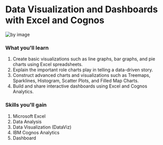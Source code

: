 # Data Visualization and Dashboards with Excel and Cognos 
![ by image](https://github.com/garynth41/IBM-Data-Analyst-Professional-Certificate/assets/45762811/d7dbb52f-f56b-4ef0-b9d2-1ccbaa36b202)



### What you'll learn
1. Create basic visualizations such as line graphs, bar graphs, and pie charts using Excel spreadsheets.
2. Explain the important role charts play in telling a data-driven story.
3. Construct advanced charts and visualizations such as Treemaps, Sparklines, Histogram, Scatter Plots, and Filled Map Charts.
4. Build and share interactive dashboards using Excel and Cognos Analytics.

### Skills you'll gain
1. Microsoft Excel
2. Data Analysis
3. Data Visualization (DataViz)
4. IBM Cognos Analytics
5. Dashboard
